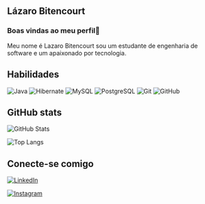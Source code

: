 ## Lázaro Bitencourt
### Boas vindas ao meu perfil👋
Meu nome é Lazaro Bitencourt sou um estudante de engenharia de software e um apaixonado por tecnologia.

## Habilidades

![Java](https://img.shields.io/badge/Java-000?style=for-the-badge&logo=java)
![Hibernate](https://img.shields.io/badge/Hibernate-59666C?style=for-the-badge&logo=Hibernate&logoColor=white)
![MySQL](https://img.shields.io/badge/MySQL-00000F?style=for-the-badge&logo=mysql&logoColor=white)
![PostgreSQL](https://img.shields.io/badge/PostgreSQL-316192?style=for-the-badge&logo=postgresql&logoColor=white)
![Git](https://img.shields.io/badge/GIT-E44C30?style=for-the-badge&logo=git&logoColor=white)
![GitHub](https://img.shields.io/badge/GitHub-100000?style=for-the-badge&logo=github&logoColor=white)

## GitHub stats

![GitHub Stats](https://github-readme-stats.vercel.app/api?username=LazaroBitencourt&show_icons=true&theme=dark&include_all_commits=true&count_private=true)

![Top Langs](https://github-readme-stats.vercel.app/api/top-langs/?username=LazaroBitencourt&layout=compact&langs_count=10&theme=dark)

## Conecte-se comigo
[![LinkedIn](https://img.shields.io/badge/LinkedIn-000?style=for-the-badge&logo=linkedin&logoColor=0E76A8)](https://www.linkedin.com/in/lazarobitencourt/)

[![Instagram](https://img.shields.io/badge/Instagram-000?style=for-the-badge&logo=instagram)](https://www.instagram.com/lazaroghb)


